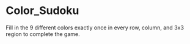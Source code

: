 # Color_Sudoku

Fill in the 9 different colors exactly once in every row, column, and 3x3 region to complete the game.

